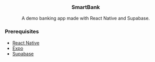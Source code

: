 <h3 align="center">SmartBank</h3>

<p align="center">
    A demo banking app made with React Native and Supabase.
</p>



### Prerequisites

- [React Native](https://reactnative.dev/)
- [Expo](https://expo.dev/)
- [Supabase](https://supabase.com/)

